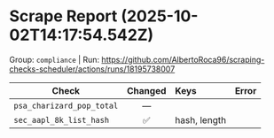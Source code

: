# Scrape Report (2025-10-02T14:17:54.542Z)

Group: `compliance`  |  Run: https://github.com/AlbertoRoca96/scraping-checks-scheduler/actions/runs/18195738007

| Check | Changed | Keys | Error |
|---|:---:|:--|:--|
| `psa_charizard_pop_total` | — |  |  |
| `sec_aapl_8k_list_hash` | ✅ | hash, length |  |
